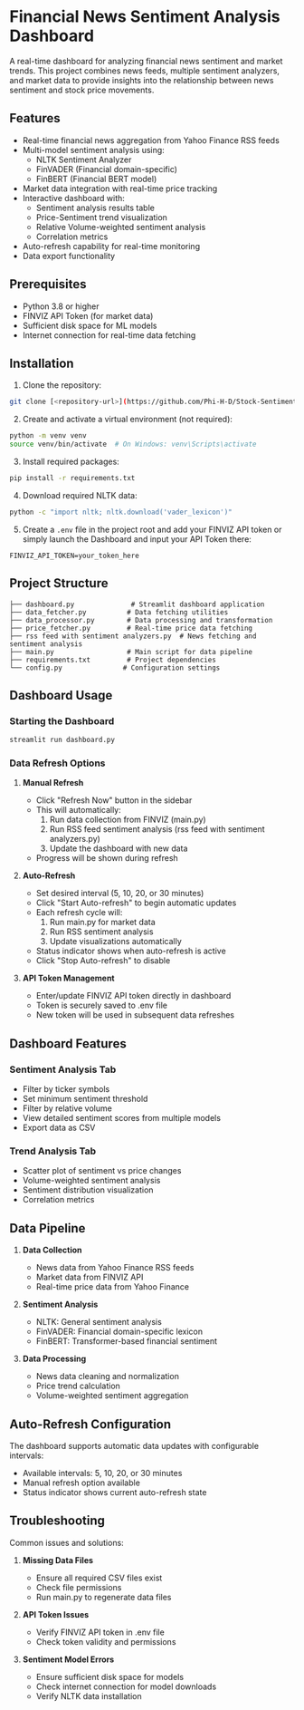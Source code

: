 # Financial News Sentiment Analysis Dashboard

A real-time dashboard for analyzing financial news sentiment and market trends. This project combines news feeds, multiple sentiment analyzers, and market data to provide insights into the relationship between news sentiment and stock price movements.

## Features

- Real-time financial news aggregation from Yahoo Finance RSS feeds
- Multi-model sentiment analysis using:
  - NLTK Sentiment Analyzer
  - FinVADER (Financial domain-specific)
  - FinBERT (Financial BERT model)
- Market data integration with real-time price tracking
- Interactive dashboard with:
  - Sentiment analysis results table
  - Price-Sentiment trend visualization
  - Relative Volume-weighted sentiment analysis
  - Correlation metrics
- Auto-refresh capability for real-time monitoring
- Data export functionality

## Prerequisites

- Python 3.8 or higher
- FINVIZ API Token (for market data)
- Sufficient disk space for ML models
- Internet connection for real-time data fetching

## Installation

1. Clone the repository:
```bash
git clone [<repository-url>](https://github.com/Phi-H-D/Stock-Sentiment-Analysis-Capstone)
```

2. Create and activate a virtual environment (not required):
```bash
python -m venv venv
source venv/bin/activate  # On Windows: venv\Scripts\activate
```

3. Install required packages:
```bash
pip install -r requirements.txt
```

4. Download required NLTK data:
```bash
python -c "import nltk; nltk.download('vader_lexicon')"
```

5. Create a `.env` file in the project root and add your FINVIZ API token or simply launch the Dashboard and input your API Token there:
```
FINVIZ_API_TOKEN=your_token_here
```

## Project Structure

```
├── dashboard.py              # Streamlit dashboard application
├── data_fetcher.py          # Data fetching utilities
├── data_processor.py        # Data processing and transformation
├── price_fetcher.py         # Real-time price data fetching
├── rss feed with sentiment analyzers.py  # News fetching and sentiment analysis
├── main.py                  # Main script for data pipeline
├── requirements.txt         # Project dependencies
└── config.py               # Configuration settings
```

## Dashboard Usage

### Starting the Dashboard
```bash
streamlit run dashboard.py
```

### Data Refresh Options

1. **Manual Refresh**
   - Click "Refresh Now" button in the sidebar
   - This will automatically:
     1. Run data collection from FINVIZ (main.py)
     2. Run RSS feed sentiment analysis (rss feed with sentiment analyzers.py)
     3. Update the dashboard with new data
   - Progress will be shown during refresh

2. **Auto-Refresh**
   - Set desired interval (5, 10, 20, or 30 minutes)
   - Click "Start Auto-refresh" to begin automatic updates
   - Each refresh cycle will:
     1. Run main.py for market data
     2. Run RSS sentiment analysis
     3. Update visualizations automatically
   - Status indicator shows when auto-refresh is active
   - Click "Stop Auto-refresh" to disable

3. **API Token Management**
   - Enter/update FINVIZ API token directly in dashboard
   - Token is securely saved to .env file
   - New token will be used in subsequent data refreshes

## Dashboard Features

### Sentiment Analysis Tab
- Filter by ticker symbols
- Set minimum sentiment threshold
- Filter by relative volume
- View detailed sentiment scores from multiple models
- Export data as CSV

### Trend Analysis Tab
- Scatter plot of sentiment vs price changes
- Volume-weighted sentiment analysis
- Sentiment distribution visualization
- Correlation metrics

## Data Pipeline

1. **Data Collection**
   - News data from Yahoo Finance RSS feeds
   - Market data from FINVIZ API
   - Real-time price data from Yahoo Finance

2. **Sentiment Analysis**
   - NLTK: General sentiment analysis
   - FinVADER: Financial domain-specific lexicon
   - FinBERT: Transformer-based financial sentiment

3. **Data Processing**
   - News data cleaning and normalization
   - Price trend calculation
   - Volume-weighted sentiment aggregation

## Auto-Refresh Configuration

The dashboard supports automatic data updates with configurable intervals:
- Available intervals: 5, 10, 20, or 30 minutes
- Manual refresh option available
- Status indicator shows current auto-refresh state

## Troubleshooting

Common issues and solutions:

1. **Missing Data Files**
   - Ensure all required CSV files exist
   - Check file permissions
   - Run main.py to regenerate data files

2. **API Token Issues**
   - Verify FINVIZ API token in .env file
   - Check token validity and permissions

3. **Sentiment Model Errors**
   - Ensure sufficient disk space for models
   - Check internet connection for model downloads
   - Verify NLTK data installation
